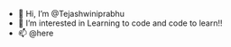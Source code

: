 - 👋 Hi, I’m @Tejashwiniprabhu
- 👀 I’m interested in Learning to code and code to learn!!
- 📫 @here

<!---
Tejashwiniprabhu/Tejashwiniprabhu is a ✨ special ✨ repository because its `README.md` (this file) appears on your GitHub profile.
You can click the Preview link to take a look at your changes.
--->
